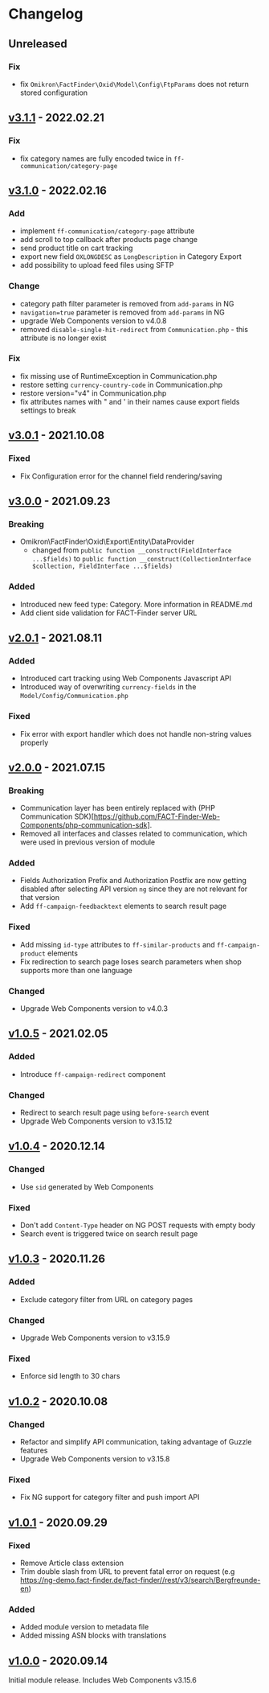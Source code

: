 # Changelog
## Unreleased
### Fix
 - fix `Omikron\FactFinder\Oxid\Model\Config\FtpParams` does not return stored configuration 
 
## [v3.1.1] - 2022.02.21
### Fix
 - fix category names are fully encoded twice in `ff-communication/category-page`
 
## [v3.1.0] - 2022.02.16
### Add
 - implement `ff-communication/category-page` attribute
 - add scroll to top callback after products page change
 - send product title on cart tracking 
 - export new field `OXLONGDESC` as `LongDescription` in Category Export
 - add possibility to upload feed files using SFTP 
  
### Change
- category path filter parameter is removed from `add-params` in NG 
- `navigation=true` parameter is removed from `add-params` in NG
- upgrade Web Components version to v4.0.8
- removed `disable-single-hit-redirect` from `Communication.php` - this attribute is no longer exist
 
### Fix
- fix missing use of RuntimeException in Communication.php
- restore setting `currency-country-code` in Communication.php
- restore version="v4" in Communication.php
- fix attributes names with " and ' in their names cause export fields settings to break 

## [v3.0.1] - 2021.10.08
### Fixed
- Fix Configuration error for the channel field rendering/saving

## [v3.0.0] - 2021.09.23
### Breaking
- Omikron\FactFinder\Oxid\Export\Entity\DataProvider
  - changed from `public function __construct(FieldInterface ...$fields)` to `public function __construct(CollectionInterface $collection, FieldInterface ...$fields)`
### Added
- Introduced new feed type: Category. More information in README.md
- Add client side validation for FACT-Finder server URL

## [v2.0.1] - 2021.08.11
### Added
- Introduced cart tracking using Web Components Javascript API
- Introduced way of overwriting `currency-fields` in the `Model/Config/Communication.php` 

### Fixed
- Fix error with export handler which does not handle non-string values properly

## [v2.0.0] - 2021.07.15
### Breaking
- Communication layer has been entirely replaced with (PHP Communication SDK)[https://github.com/FACT-Finder-Web-Components/php-communication-sdk].
- Removed all interfaces and classes related to communication, which were used in previous version of module

### Added
- Fields Authorization Prefix and Authorization Postfix are now getting disabled after selecting API version `ng` since they are not relevant for that version
- Add `ff-campaign-feedbacktext` elements to search result page
 
### Fixed
- Add missing `id-type` attributes to `ff-similar-products` and `ff-campaign-product` elements
- Fix redirection to search page loses search parameters when shop supports more than one language

### Changed
- Upgrade Web Components version to v4.0.3

## [v1.0.5] - 2021.02.05
### Added
- Introduce `ff-campaign-redirect` component

### Changed
- Redirect to search result page using `before-search` event
- Upgrade Web Components version to v3.15.12

## [v1.0.4] - 2020.12.14
### Changed
- Use `sid` generated by Web Components

### Fixed
- Don't add `Content-Type` header on NG POST requests with empty body
- Search event is triggered twice on search result page

## [v1.0.3] - 2020.11.26
### Added
- Exclude category filter from URL on category pages

### Changed
- Upgrade Web Components version to v3.15.9

### Fixed
- Enforce sid length to 30 chars

## [v1.0.2] - 2020.10.08
### Changed
- Refactor and simplify API communication, taking advantage of Guzzle features
- Upgrade Web Components version to v3.15.8

### Fixed
- Fix NG support for category filter and push import API

## [v1.0.1] - 2020.09.29
### Fixed
- Remove Article class extension
- Trim double slash from URL to prevent fatal error on request (e.g https://ng-demo.fact-finder.de/fact-finder//rest/v3/search/Bergfreunde-en)

### Added
- Added module version to metadata file
- Added missing ASN blocks with translations

## [v1.0.0] - 2020.09.14
Initial module release. Includes Web Components v3.15.6

[v3.1.1]:  https://github.com/FACT-Finder-Web-Components/oxid-eshop-module/releases/tag/v3.1.1
[v3.1.0]:  https://github.com/FACT-Finder-Web-Components/oxid-eshop-module/releases/tag/v3.1.0
[v3.0.1]:  https://github.com/FACT-Finder-Web-Components/oxid-eshop-module/releases/tag/v3.0.1
[v3.0.0]:  https://github.com/FACT-Finder-Web-Components/oxid-eshop-module/releases/tag/v3.0.0
[v2.0.1]:  https://github.com/FACT-Finder-Web-Components/oxid-eshop-module/releases/tag/v2.0.1
[v2.0.0]:  https://github.com/FACT-Finder-Web-Components/oxid-eshop-module/releases/tag/v2.0.0
[v1.0.5]:  https://github.com/FACT-Finder-Web-Components/oxid-eshop-module/releases/tag/v1.0.5
[v1.0.4]:  https://github.com/FACT-Finder-Web-Components/oxid-eshop-module/releases/tag/v1.0.4
[v1.0.3]:  https://github.com/FACT-Finder-Web-Components/oxid-eshop-module/releases/tag/v1.0.3
[v1.0.2]:  https://github.com/FACT-Finder-Web-Components/oxid-eshop-module/releases/tag/v1.0.2
[v1.0.0]:  https://github.com/FACT-Finder-Web-Components/oxid-eshop-module/releases/tag/v1.0.0
[v1.0.1]:  https://github.com/FACT-Finder-Web-Components/oxid-eshop-module/releases/tag/v1.0.1

